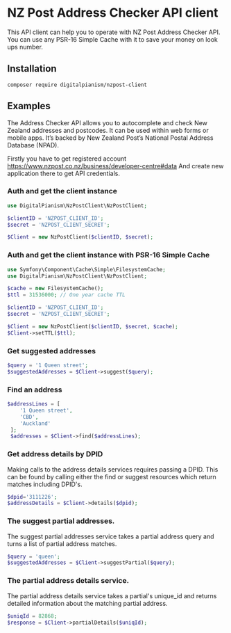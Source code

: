 # NZ Post Address Checker API client
This API client can help you to operate with NZ Post Address Checker API. You can use any PSR-16 Simple Cache with it 
to save your money on look ups number. 
## Installation
```composer require digitalpianism/nzpost-client```

## Examples
The Address Checker API allows you to autocomplete and check New Zealand addresses and postcodes. It can be used within web forms or mobile apps. It’s backed by New Zealand Post’s National Postal Address Database (NPAD).

Firstly you have to get registered account https://www.nzpost.co.nz/business/developer-centre#data
And create new application there to get API credentials. 
### Auth and get the client instance 
```php
use DigitalPianism\NzPostClient\NzPostClient;

$clientID = 'NZPOST_CLIENT_ID';
$secret = 'NZPOST_CLIENT_SECRET';

$Client = new NzPostClient($clientID, $secret);
```

### Auth and get the client instance with PSR-16 Simple Cache
```php
use Symfony\Component\Cache\Simple\FilesystemCache;
use DigitalPianism\NzPostClient\NzPostClient;

$cache = new FilesystemCache();
$ttl = 31536000; // One year cache TTL

$clientID = 'NZPOST_CLIENT_ID';
$secret = 'NZPOST_CLIENT_SECRET';

$Client = new NzPostClient($clientID, $secret, $cache);
$Client->setTTL($ttl);
```
### Get suggested addresses
```php
$query = '1 Queen street';
$suggestedAddresses = $Client->suggest($query);
```
### Find an address
```php
$addressLines = [
    '1 Queen street',
    'CBD',
    'Auckland'
 ];
 $addresses = $Client->find($addressLines);
```
### Get address details by DPID
Making calls to the address details services requires passing a DPID. This can be found by calling either the find or suggest resources which return matches including DPID's.
```php
$dpid='3111226';
$addressDetails = $Client->details($dpid);
```

### The suggest partial addresses.
The suggest partial addresses service takes a partial address query and turns a list of partial address matches. 
```php
$query = 'queen';
$suggestedAddresses = $Client->suggestPartial($query);
```
### The partial address details service.
The partial address details service takes a partial's unique_id and returns detailed information about the matching partial address.
```php
$uniqId = 82868;
$response = $Client->partialDetails($uniqId);
```
